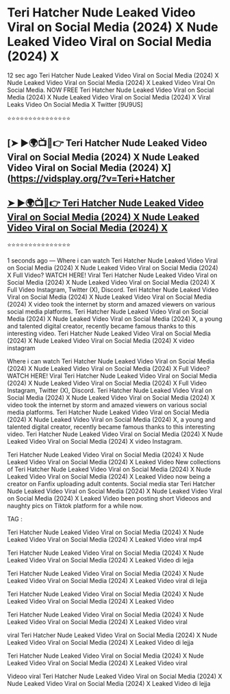 ﻿# Teri Hatcher Nude Leaked Video Viral on Social Media (2024) X Nude Leaked Video Viral on Social Media (2024) X



12 sec ago Teri Hatcher Nude Leaked Video Viral on Social Media (2024) X Nude Leaked Video Viral on Social Media (2024) X Leaked Video Viral On Social Media. NOW FREE Teri Hatcher Nude Leaked Video Viral on Social Media (2024) X Nude Leaked Video Viral on Social Media (2024) X Viral Leaks Video On Social Media X Twitter [9U9US]

⭐⭐⭐⭐⭐⭐⭐⭐⭐⭐⭐⭐⭐⭐⭐

## [➤ ►🌍📺📱👉 Teri Hatcher Nude Leaked Video Viral on Social Media (2024) X Nude Leaked Video Viral on Social Media (2024) X](https://vidsplay.org/?v=Teri+Hatcher

## [➤ ►🌍📺📱👉 Teri Hatcher Nude Leaked Video Viral on Social Media (2024) X Nude Leaked Video Viral on Social Media (2024) X](https://vidsplay.org/?v=Teri+Hatcher)


⭐⭐⭐⭐⭐⭐⭐⭐⭐⭐⭐⭐⭐⭐⭐



1 seconds ago — Where i can watch Teri Hatcher Nude Leaked Video Viral on Social Media (2024) X Nude Leaked Video Viral on Social Media (2024) X Full Video? WATCH HERE! Viral Teri Hatcher Nude Leaked Video Viral on Social Media (2024) X Nude Leaked Video Viral on Social Media (2024) X Full Video Instagram, Twitter (X), Discord. Teri Hatcher Nude Leaked Video Viral on Social Media (2024) X Nude Leaked Video Viral on Social Media (2024) X video took the internet by storm and amazed viewers on various social media platforms. Teri Hatcher Nude Leaked Video Viral on Social Media (2024) X Nude Leaked Video Viral on Social Media (2024) X, a young and talented digital creator, recently became famous thanks to this interesting video. Teri Hatcher Nude Leaked Video Viral on Social Media (2024) X Nude Leaked Video Viral on Social Media (2024) X video instagram

Where i can watch Teri Hatcher Nude Leaked Video Viral on Social Media (2024) X Nude Leaked Video Viral on Social Media (2024) X Full Video? WATCH HERE! Viral Teri Hatcher Nude Leaked Video Viral on Social Media (2024) X Nude Leaked Video Viral on Social Media (2024) X Full Video Instagram, Twitter (X), Discord. Teri Hatcher Nude Leaked Video Viral on Social Media (2024) X Nude Leaked Video Viral on Social Media (2024) X video took the internet by storm and amazed viewers on various social media platforms. Teri Hatcher Nude Leaked Video Viral on Social Media (2024) X Nude Leaked Video Viral on Social Media (2024) X, a young and talented digital creator, recently became famous thanks to this interesting video. Teri Hatcher Nude Leaked Video Viral on Social Media (2024) X Nude Leaked Video Viral on Social Media (2024) X video Instagram.

Teri Hatcher Nude Leaked Video Viral on Social Media (2024) X Nude Leaked Video Viral on Social Media (2024) X Leaked Video New collections of Teri Hatcher Nude Leaked Video Viral on Social Media (2024) X Nude Leaked Video Viral on Social Media (2024) X Leaked Video now being a creator on Fanfix uploading adult contents. Social media star Teri Hatcher Nude Leaked Video Viral on Social Media (2024) X Nude Leaked Video Viral on Social Media (2024) X Leaked Video been posting short Videoos and naughty pics on Tiktok platform for a while now.

TAG :

 

Teri Hatcher Nude Leaked Video Viral on Social Media (2024) X Nude Leaked Video Viral on Social Media (2024) X Leaked Video viral mp4

 

Teri Hatcher Nude Leaked Video Viral on Social Media (2024) X Nude Leaked Video Viral on Social Media (2024) X Leaked Video di lejja

 

Teri Hatcher Nude Leaked Video Viral on Social Media (2024) X Nude Leaked Video Viral on Social Media (2024) X Leaked Video viral di lejja

 

Teri Hatcher Nude Leaked Video Viral on Social Media (2024) X Nude Leaked Video Viral on Social Media (2024) X Leaked Video

 

Teri Hatcher Nude Leaked Video Viral on Social Media (2024) X Nude Leaked Video Viral on Social Media (2024) X Leaked Video viral

 

viral Teri Hatcher Nude Leaked Video Viral on Social Media (2024) X Nude Leaked Video Viral on Social Media (2024) X Leaked Video di lejja

 

Teri Hatcher Nude Leaked Video Viral on Social Media (2024) X Nude Leaked Video Viral on Social Media (2024) X Leaked Video viral

 

Videoo viral Teri Hatcher Nude Leaked Video Viral on Social Media (2024) X Nude Leaked Video Viral on Social Media (2024) X Leaked Video di lejja